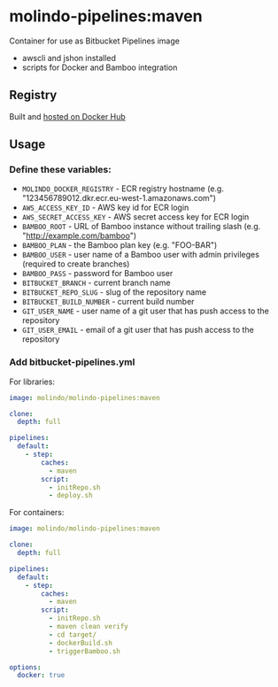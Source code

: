 # molindo-pipelines:maven

Container for use as Bitbucket Pipelines image

- awscli and jshon installed
- scripts for Docker and Bamboo integration

## Registry

Built and [hosted on Docker Hub](https://hub.docker.com/r/molindo/molindo-pipelines/)

## Usage

### Define these variables:

- `MOLINDO_DOCKER_REGISTRY` - ECR registry hostname (e.g. "123456789012.dkr.ecr.eu-west-1.amazonaws.com")
- `AWS_ACCESS_KEY_ID` - AWS key id for ECR login
- `AWS_SECRET_ACCESS_KEY` - AWS secret access key for ECR login
- `BAMBOO_ROOT` - URL of Bamboo instance without trailing slash (e.g. "http://example.com/bamboo")
- `BAMBOO_PLAN` - the Bamboo plan key (e.g. "FOO-BAR")
- `BAMBOO_USER` - user name of a Bamboo user with admin privileges (required to create branches)
- `BAMBOO_PASS` - password for Bamboo user
- `BITBUCKET_BRANCH` - current branch name
- `BITBUCKET_REPO_SLUG` - slug of the repository name
- `BITBUCKET_BUILD_NUMBER` - current build number
- `GIT_USER_NAME` - user name of a git user that has push access to the repository
- `GIT_USER_EMAIL` - email of a git user that has push access to the repository

### Add bitbucket-pipelines.yml

For libraries:

```yml
image: molindo/molindo-pipelines:maven

clone:
  depth: full

pipelines:
  default:
    - step:
        caches:
          - maven
        script:
          - initRepo.sh
          - deploy.sh
```

For containers:

```yml
image: molindo/molindo-pipelines:maven

clone:
  depth: full

pipelines:
  default:
    - step:
        caches:
          - maven
        script:
          - initRepo.sh
          - maven clean verify
          - cd target/
          - dockerBuild.sh
          - triggerBamboo.sh

options:
  docker: true
```
